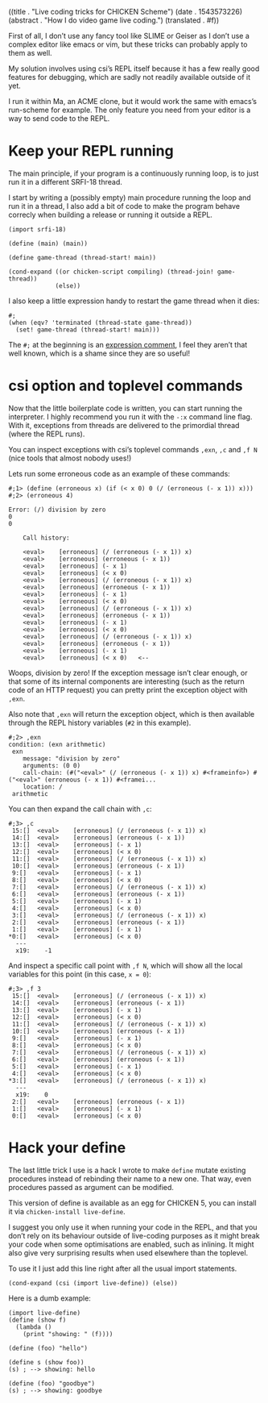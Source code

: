 ((title . "Live coding tricks for CHICKEN Scheme")
 (date . 1543573226)
 (abstract . "How I do video game live coding.")
 (translated . #f))

First of all, I don’t use any fancy tool like SLIME or Geiser as I don’t use a complex editor like emacs or vim, but these tricks can probably apply to them as well.

My solution involves using csi’s REPL itself because it has a few really good features for debugging, which are sadly not readily available outside of it yet.

I run it within Ma, an ACME clone, but it would work the same with emacs’s run-scheme for example. The only feature you need from your editor is a way to send code to the REPL.


# Keep your REPL running

The main principle, if your program is a continuously running loop, is to just run it in a different SRFI-18 thread.

I start by writing a (possibly empty) main procedure running the loop and run it in a thread, I also add a bit of code to make the program behave correcly when building a release or running it outside a REPL.

    (import srfi-18)
    
    (define (main) (main))

    (define game-thread (thread-start! main))
    
    (cond-expand ((or chicken-script compiling) (thread-join! game-thread))
                 (else))


I also keep a little expression handy to restart the game thread when it dies:

    #;
    (when (eqv? 'terminated (thread-state game-thread))
      (set! game-thread (thread-start! main)))

The `#;` at the beginning is an [expression comment](https://wiki.call-cc.org/man/5/Extensions%20to%20the%20standard#expression-comment),
I feel they aren’t that well known, which is a shame since they are so useful!


# csi option and toplevel commands

Now that the little boilerplate code is written, you can start running the interpreter. I highly recommend you run it with the `-:x` command line flag. With it, exceptions from threads are delivered to the primordial thread (where the REPL runs).

You can inspect exceptions with csi’s toplevel commands `,exn`, `,c` and `,f N` (nice tools that almost nobody uses!)

Lets run some erroneous code as an example of these commands:

    #;1> (define (erroneous x) (if (< x 0) 0 (/ (erroneous (- x 1)) x)))
    #;2> (erroneous 4)
    
    Error: (/) division by zero
    0
    0
    
    	Call history:
    
    	<eval>	  [erroneous] (/ (erroneous (- x 1)) x)
    	<eval>	  [erroneous] (erroneous (- x 1))
    	<eval>	  [erroneous] (- x 1)
    	<eval>	  [erroneous] (< x 0)
    	<eval>	  [erroneous] (/ (erroneous (- x 1)) x)
    	<eval>	  [erroneous] (erroneous (- x 1))
    	<eval>	  [erroneous] (- x 1)
    	<eval>	  [erroneous] (< x 0)
    	<eval>	  [erroneous] (/ (erroneous (- x 1)) x)
    	<eval>	  [erroneous] (erroneous (- x 1))
    	<eval>	  [erroneous] (- x 1)
    	<eval>	  [erroneous] (< x 0)
    	<eval>	  [erroneous] (/ (erroneous (- x 1)) x)
    	<eval>	  [erroneous] (erroneous (- x 1))
    	<eval>	  [erroneous] (- x 1)
    	<eval>	  [erroneous] (< x 0)	<--

Woops, division by zero! If the exception message isn’t clear enough, or that some of its internal components are interesting (such as the return code of an HTTP request) you can pretty print the exception object with `,exn`.

Also note that `,exn` will return the exception object, which is then available through the REPL history  variables (`#2` in this example).

    #;2> ,exn
    condition: (exn arithmetic)
     exn
    	message: "division by zero"
    	arguments: (0 0)
    	call-chain: (#("<eval>" (/ (erroneous (- x 1)) x) #<frameinfo>) #("<eval>" (erroneous (- x 1)) #<framei...
    	location: /
     arithmetic

You can then expand the call chain with `,c`:

    #;3> ,c
     15:[]	<eval>	  [erroneous] (/ (erroneous (- x 1)) x)
     14:[]	<eval>	  [erroneous] (erroneous (- x 1))
     13:[]	<eval>	  [erroneous] (- x 1)
     12:[]	<eval>	  [erroneous] (< x 0)
     11:[]	<eval>	  [erroneous] (/ (erroneous (- x 1)) x)
     10:[]	<eval>	  [erroneous] (erroneous (- x 1))
     9:[]	<eval>	  [erroneous] (- x 1)
     8:[]	<eval>	  [erroneous] (< x 0)
     7:[]	<eval>	  [erroneous] (/ (erroneous (- x 1)) x)
     6:[]	<eval>	  [erroneous] (erroneous (- x 1))
     5:[]	<eval>	  [erroneous] (- x 1)
     4:[]	<eval>	  [erroneous] (< x 0)
     3:[]	<eval>	  [erroneous] (/ (erroneous (- x 1)) x)
     2:[]	<eval>	  [erroneous] (erroneous (- x 1))
     1:[]	<eval>	  [erroneous] (- x 1)
    *0:[]	<eval>	  [erroneous] (< x 0)
      ---
      x19:	  -1

And inspect a specific call point with `,f N`, which will show all the local variables for this point (in this case, `x = 0`):

    #;3> ,f 3
     15:[]	<eval>	  [erroneous] (/ (erroneous (- x 1)) x)
     14:[]	<eval>	  [erroneous] (erroneous (- x 1))
     13:[]	<eval>	  [erroneous] (- x 1)
     12:[]	<eval>	  [erroneous] (< x 0)
     11:[]	<eval>	  [erroneous] (/ (erroneous (- x 1)) x)
     10:[]	<eval>	  [erroneous] (erroneous (- x 1))
     9:[]	<eval>	  [erroneous] (- x 1)
     8:[]	<eval>	  [erroneous] (< x 0)
     7:[]	<eval>	  [erroneous] (/ (erroneous (- x 1)) x)
     6:[]	<eval>	  [erroneous] (erroneous (- x 1))
     5:[]	<eval>	  [erroneous] (- x 1)
     4:[]	<eval>	  [erroneous] (< x 0)
    *3:[]	<eval>	  [erroneous] (/ (erroneous (- x 1)) x)
      ---
      x19:	  0
     2:[]	<eval>	  [erroneous] (erroneous (- x 1))
     1:[]	<eval>	  [erroneous] (- x 1)
     0:[]	<eval>	  [erroneous] (< x 0)


# Hack your define

The last little trick I use is a hack I wrote to make `define` mutate existing procedures instead of rebinding their name to a new one. That way, even procedures passed as argument can be modified.

This version of define is available as an egg for CHICKEN 5, you can install it via `chicken-install live-define`.

I suggest you only use it when running your code in the REPL, and that you don’t rely on its behaviour outside of live-coding purposes as it might break your code when some optimisations are enabled, such as inlining. It might also give very surprising results when used elsewhere than the toplevel.

To use it I just add this line right after all the usual import statements.

    (cond-expand (csi (import live-define)) (else))

Here is a dumb example:

    (import live-define)
    (define (show f)
      (lambda ()
        (print "showing: " (f))))
    
    (define (foo) "hello")
    
    (define s (show foo))
    (s) ; --> showing: hello
    
    (define (foo) "goodbye")
    (s) ; --> showing: goodbye
